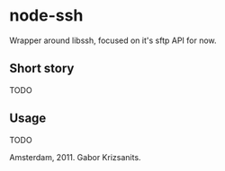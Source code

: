 node-ssh
=======

Wrapper around libssh, focused on it's sftp API for now.

Short story
-----------

TODO

Usage
-----

TODO




Amsterdam, 2011. Gabor Krizsanits.